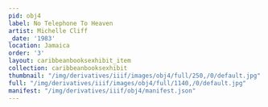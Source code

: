 ```yaml
---
pid: obj4
label: No Telephone To Heaven
artist: Michelle Cliff
_date: '1983'
location: Jamaica
order: '3'
layout: caribbeanbooksexhibit_item
collection: caribbeanbooksexhibit
thumbnail: "/img/derivatives/iiif/images/obj4/full/250,/0/default.jpg"
full: "/img/derivatives/iiif/images/obj4/full/1140,/0/default.jpg"
manifest: "/img/derivatives/iiif/obj4/manifest.json"
---
```

